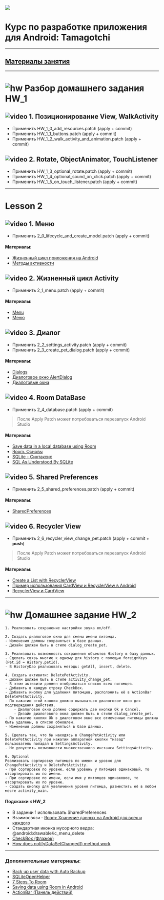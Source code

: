 
<img src="https://cdn1.savepice.ru/uploads/2019/2/10/99d546adac94ae499204b58108b3805b-full.jpg"/>

# Курс по разработке приложения для Android: Tamagotchi

---

## [Материалы занятия](https://drive.google.com/open?id=19DiCEKgFMkcNqitETaaDm-S0cb0Ffn8D)

---

# ![hw](https://cloud.githubusercontent.com/assets/13649199/13672719/09593080-e6e7-11e5-81d1-5cb629c438ca.png) Разбор домашнего задания HW_1

## ![video](https://cloud.githubusercontent.com/assets/13649199/13672715/06dbc6ce-e6e7-11e5-81a9-04fbddb9e488.png) 1. Позиционирование View, WalkActivity

- Применить HW_1_0_add_resources.patch (apply + commit)
- Применить HW_1_1_buttons.patch (apply + commit)
- Применить HW_1_2_walk_activity_and_animation.patch (apply + commit)

## ![video](https://cloud.githubusercontent.com/assets/13649199/13672715/06dbc6ce-e6e7-11e5-81a9-04fbddb9e488.png) 2. Rotate, ObjectAnimator, TouchListener

- Применить HW_1_3_optional_rotate.patch (apply + commit)
- Применить HW_1_4_optional_sound_on_click.patch (apply + commit)
- Применить HW_1_5_on_touch_listener.patch (apply + commit)

---


# Lesson 2

## ![video](https://cloud.githubusercontent.com/assets/13649199/13672715/06dbc6ce-e6e7-11e5-81a9-04fbddb9e488.png) 1. Меню

- Применить 2_0_lifecycle_and_create_model.patch (apply + commit)

#### Материалы:

- [Жизненный цикл приложения на Android](http://developer.alexanderklimov.ru/android/theory/lifecycle.php)
- [Методы активности](http://developer.alexanderklimov.ru/android/theory/activity_methods.php)

## ![video](https://cloud.githubusercontent.com/assets/13649199/13672715/06dbc6ce-e6e7-11e5-81a9-04fbddb9e488.png) 2. Жизненный цикл Activity

- Применить 2_1_menu.patch (apply + commit)

#### Материалы:

- [Menu](https://developer.android.com/guide/topics/ui/menus?hl=ru)
- [Меню](http://developer.alexanderklimov.ru/android/menu.php)

## ![video](https://cloud.githubusercontent.com/assets/13649199/13672715/06dbc6ce-e6e7-11e5-81a9-04fbddb9e488.png) 3. Диалог

- Применить 2_2_settings_activity.patch (apply + commit)
- Применить 2_3_create_pet_dialog.patch (apply + commit)

#### Материалы:

- [Dialogs](https://developer.android.com/guide/topics/ui/dialogs?hl=ru)
- [Диалоговое окно AlertDialog](http://developer.alexanderklimov.ru/android/alertdialog.php)
- [Диалоговые окна](http://developer.alexanderklimov.ru/android/theory/dialog.php)

## ![video](https://cloud.githubusercontent.com/assets/13649199/13672715/06dbc6ce-e6e7-11e5-81a9-04fbddb9e488.png) 4. Room DataBase

- Применить 2_4_database.patch (apply + commit)
> После Apply Patch может потребоваться перезапуск Android Studio

#### Материалы:

- [Save data in a local database using Room](https://developer.android.com/training/data-storage/room/)
- [Room. Основы](https://startandroid.ru/ru/courses/architecture-components/27-course/architecture-components/529-urok-5-room-osnovy.html)
- [SQLite - Синтаксис](http://unetway.com/tutorial/sqlite-syntax/)
- [SQL As Understood By SQLite](https://www.sqlite.org/lang.html)

## ![video](https://cloud.githubusercontent.com/assets/13649199/13672715/06dbc6ce-e6e7-11e5-81a9-04fbddb9e488.png) 5. Shared Preferences

- Применить 2_5_shared_preferences.patch (apply + commit)

#### Материалы:

- [SharedPreferences](http://developer.alexanderklimov.ru/android/theory/sharedpreferences.php)

## ![video](https://cloud.githubusercontent.com/assets/13649199/13672715/06dbc6ce-e6e7-11e5-81a9-04fbddb9e488.png) 6. Recycler View

- Применить 2_6_recycler_view_change_pet.patch (apply + commit + **push**)
> После Apply Patch может потребоваться перезапуск Android Studio

#### Материалы:

- [Create a List with RecyclerView](https://developer.android.com/guide/topics/ui/layout/recyclerview)
- [Пример использования CardView и RecyclerView в Android](http://www.fandroid.info/primer-ispolzovaniya-cardview-i-recyclerview-v-android/)
- [RecyclerView и CardView](https://habr.com/ru/post/237101/)

---

# ![hw](https://cloud.githubusercontent.com/assets/13649199/13672719/09593080-e6e7-11e5-81d1-5cb629c438ca.png) Домашнее задание HW_2

```
1. Реализовать сохранение настройки звука on/off.

2. Создать диалоговое окно для смены имени питомца.
- Изменения должны сохраняться в базе данных.
- Дизайн должен быть в стиле dialog_create_pet.

3. Реализовать возможность сохранения объектов History в базу данных.
- Сделать связь многие к одному для history с помощью foreignKeys (Pet.id = History.petId).
- В HistoryDao реализовать методы: getAll, insert, delete.

4. Создать активити: DeletePetActivity.
- Дизайн должен быть в стиле activity_change_pet.
- В этом активити должен отображаться список всех питомцев.
- Добавить в каждую строку CheckBox.
- Добавить кнопку для удаления питомцев, расположить её в ActionBar DeletePetActivity.
- По нажатию этой кнопки должно вызываться диалоговое окно для подтверждения действия. 
    - Диалоговое окно должно содержать две кнопки Ok и Cancel.
    - Дизайн диалогового окна должен быть в стиле dialog_create_pet.
- По нажатию кнопки Ok в диалоговом окне все отмеченные питомцы должны быть удалены, а список обновлен.
- Изменения должны сохраняться в базе данных.

5. Сделать так, что бы находясь в ChangePetActivity или DeletePetActivity при нажатии аппаратной кнопки "назад" 
пользователь попадал в SettingsActivity.
- Не допустить возможности множественного инстанса SettingsActivity.

6. Optional
Реализовать сортировку питомцев по имени и уровню для ChangePetActivity и DeletePetActivity.
- При сортировке по уровню, если уровень у питомцев одинаковый, то отсортировать их по имени.
- При сортировке по имени, если имя у питомцев одинаковое, то отсортировать их по уровню.
- Создать кнопку для увеличения уровня питомца, разместить её в любом месте activity_main.
```

#### Подсказки к HW_2

- В задании 1 использовать SharedPreferences
- Взаимосвязи - [Room: Хранение данных на Android для всех и каждого](https://habr.com/ru/post/336196/) 
- Стандартная иконка мусорного ведра: @android:drawable/ic_menu_delete
- [CheckBox (Флажок)](http://developer.alexanderklimov.ru/android/views/checkbox.php)
- [How does notifyDataSetChanged() method work](https://stackoverflow.com/questions/12229817/android-how-does-notifydatasetchanged-method-and-listviews-work)

---


### Дополнительные материалы:

- [Back up user data with Auto Backup](https://developer.android.com/guide/topics/data/autobackup)
- [SQLiteOpenHelper](https://developer.android.com/reference/android/database/sqlite/SQLiteOpenHelper#onCreate(android.database.sqlite.SQLiteDatabase))
- [7 Steps To Room](https://medium.com/androiddevelopers/7-steps-to-room-27a5fe5f99b2)
- [Saving data using Room in Android](https://en.proft.me/2017/11/15/saving-data-using-room-android/)
- [ActionBar (Панель действий)](http://developer.alexanderklimov.ru/android/actionbar.php)